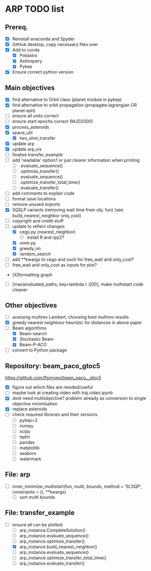# ARP TODO list

## Prereq.
- [X] Reinstall anaconda and Spyder
- [X] GitHub desktop, copy necessary files over
- [X] Add to conda
  - [X] Poliastro
  - [X] Astroquery
  - [X] Pykep
- [X] Ensure correct python version

## Main objectives
- [X] find alternative to Orbit class (planet module in pykep)
- [X] find alternative to orbit propagation (propagate.lagrangian OR planet.eph)
- [ ] ensure all units correct
- [ ] ensure start epochs correct (MJD2000)
- [X] process_asteroids
- [X] space_util
  - [X] two_shot_transfer
- [X] update arp
- [X] update arp_vis
- [ ] finalise transfer_example
- [ ] add 'readable' option? or just clearer information when printing
  - [ ] .evaluate_sequence()
  - [ ] .optimize_transfer()
  - [ ] .evaluate_sequence()
  - [ ] .optimize_transfer_total_time()
  - [ ] .evaluate_transfer()
- [ ] add comments to explain code
- [ ] format save locations 
- [ ] remove unused imports
- [X] SQSLP variants (removing wait time from obj. fun) (see build_nearest_neighbor only_cost)
- [ ] copyright and credit stuff
- [ ] update to reflect changes:
  - [X] cego.py (nearest_neighbor)
    - [ ] install R and rpy2?
  - [X] umm.py
  - [X] greedy_nn
  - [X] random_search
- [ ] add **kwargs to cego and such for free_wait and only_cost?
- [ ] free_wait and only_cost as inputs for plot?
- [X]formatting graph 
- [ ] [max(evaluated_paths, key=lambda i: i[0])], make multistart code cleaner

## Other objectives
- [ ] acessing multirev Lambert, choosing best multirev results
- [X] greedy nearest neighbour heuristic for distances in above paper
- [ ] Beam algorithms
  - [X] Beam-search
  - [X] Stochastic Beam
  - [X] Beam-P-ACO
- [ ] convert to Python package

## Repository: beam_paco_gtoc5
https://github.com/lfsimoes/beam_paco__gtoc5
- [X] figure out which files are needed/useful
- [ ] maybe look at creating video with traj.video.ipynb
- [X] dont need multiobjective? problem already as conversion to single objective minimisation
- [X] replace asteroids   
- [ ] check required libraries and their versions
  - [ ] pykep<2
  - [ ] numpy
  - [ ] scipy
  - [ ] tqdm
  - [ ] pandas
  - [ ] matplotlib
  - [ ] seaborn
  - [ ] watermark

## File: arp
- [ ] inner_minimize_multistart(fun, multi, bounds, method = 'SLSQP', constraints = (), **kwargs)
  - [ ] sort multi bounds
  
## File: transfer_example
- [ ] ensure all can be plotted:
  - [ ] arp_instance.CompleteSolution()
  - [ ] arp_instance.evaluate_sequence()
  - [ ] arp_instance.optimize_transfer()
  - [X] arp_instance.build_nearest_neighbor()
  - [ ] arp_instance.evaluate_sequence()
  - [ ] arp_instance.optimize_transfer_total_time()
  - [ ] arp_instance.evaluate_transfer()
